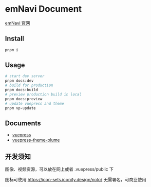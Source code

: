 # emNavi Document

[emNavi 官网](https://emnavi.tech)

## Install

```sh
pnpm i
```

## Usage

```sh
# start dev server
pnpm docs:dev
# build for production
pnpm docs:build
# preview production build in local
pnpm docs:preview
# update vuepress and theme
pnpm vp-update
```

## Documents

- [vuepress](https://vuepress.vuejs.org/)
- [vuepress-theme-plume](https://theme-plume.vuejs.press/)

## 开发须知

图像、视频资源，可以放在网上或者 .vuepress/public 下

图标可使用 https://icon-sets.iconify.design/noto/
无需署名，可商业使用